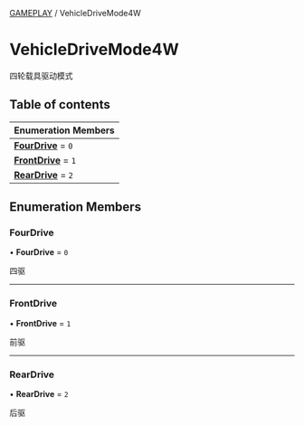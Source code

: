 [GAMEPLAY](../groups/Core.GAMEPLAY.md) / VehicleDriveMode4W

# VehicleDriveMode4W <Badge type="tip" text="Enumeration" /> <Score text="VehicleDriveMode4W" />

四轮载具驱动模式

## Table of contents

| Enumeration Members |
| :-----|
| **[FourDrive](mw.VehicleDriveMode4W.md#fourdrive)** = ``0`` <br> |
| **[FrontDrive](mw.VehicleDriveMode4W.md#frontdrive)** = ``1`` <br> |
| **[RearDrive](mw.VehicleDriveMode4W.md#reardrive)** = ``2`` <br> |

## Enumeration Members

### FourDrive <Score text="FourDrive" /> 

• **FourDrive** = ``0``

四驱

___

### FrontDrive <Score text="FrontDrive" /> 

• **FrontDrive** = ``1``

前驱

___

### RearDrive <Score text="RearDrive" /> 

• **RearDrive** = ``2``

后驱
